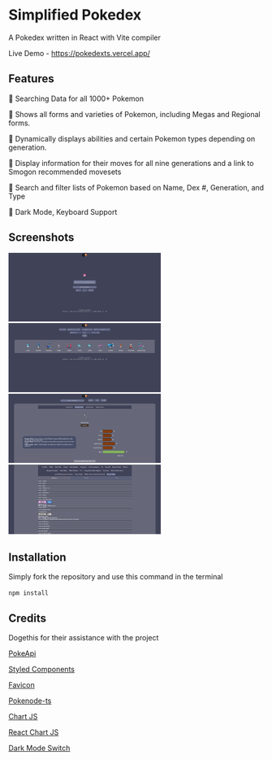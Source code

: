 # Simplified Pokedex

A Pokedex written in React with Vite compiler

Live Demo - https://pokedexts.vercel.app/

## Features

:star2: Searching Data for all 1000+ Pokemon

:star2: Shows all forms and varieties of Pokemon, including Megas and Regional forms.

:star2: Dynamically displays abilities and certain Pokemon types depending on generation.

:star2: Display information for their moves for all nine generations and a link to Smogon recommended movesets

:star2: Search and filter lists of Pokemon based on Name, Dex #, Generation, and Type

:star2: Dark Mode, Keyboard Support

## Screenshots

<img src="/src/assets/screenshot1.PNG" width="300">
<img src="/src/assets/screenshot2.PNG" width="300">
<img src="/src/assets/screenshot3.PNG" width="300">
<img src="/src/assets/screenshot4.PNG" width="300">

## Installation 

Simply fork the repository and use this command in the terminal

`npm install`

## Credits

Dogethis for their assistance with the project

[PokeApi](https://pokeapi.co/)

[Styled Components](https://styled-components.com/)

[Favicon](https://icons8.com/) 

[Pokenode-ts](https://pokenode-ts.vercel.app/) 

[Chart JS](https://www.chartjs.org/)

[React Chart JS](https://react-chartjs-2.js.org/) 

[Dark Mode Switch](https://codepen.io/jamesku/pen/YzXMJYj) 




